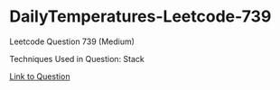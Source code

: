 # DailyTemperatures-Leetcode-739

Leetcode Question 739 (Medium)

Techniques Used in Question:
Stack

[Link to Question](https://leetcode.com/problems/daily-temperatures/)
